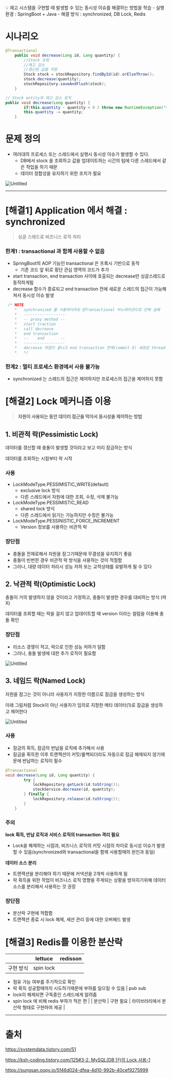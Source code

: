 <aside>
💡 재고 시스템을 구현할 때 발생할 수 있는 동시성 이슈를 해결하는 방법을 학습
- 실행 환경 : SpringBoot + Java
- 해결 방식 : synchronized, DB Lock, Redis

</aside>

# 시나리오

```java
@Transactional
    public void decrease(Long id, Long quantity) {
        //Stock 조회
        //재고 감소
        //갱신된 값을 저장
        Stock stock = stockRepository.findById(id).orElseThrow();
        stock.decrease(quantity);
        stockRepository.saveAndFlush(stock);
    }
```

```java
// Stock entity의 재고 감소 로직
public void decrease(Long quantity) {
        if(this.quantity - quantity < 0 ) throw new RuntimeException("재고는 0개 미만이 될 수 없습니다.");
        this.quantity -= quantity;
    }
```

# 문제 정의

- 여러대의 프로세스 또는 스레드에서 실행시 동시성 이슈가 발생할 수 있다.
    - DB에서 stock 을 조회하고 값을 업데이트하는 시간의 텀에 다른 스레드에서 같은 작업을 하기 때문
    - 데이터 정합성을 유지하기 위한 조치가 필요

![Untitled](https://prod-files-secure.s3.us-west-2.amazonaws.com/7b00d932-dab0-415e-b74c-10e5d3b7557b/0cb04262-b605-4921-bd0c-b2a1e2d64065/Untitled.png)

---

# [해결1] Application 에서 해결 : synchronized

> 싱글 스레드로 비즈니스 로직 처리
> 

### 한계1 : transactional 과 함께 사용할 수 없음

- SpringBoot의 AOP 기능인 transactional 은 프록시 기반으로 동작
    - 기존 코드 앞 뒤로 횡단 관심 영역의 코드가 추가
- start transaction, end transaction 사이에 호출되는 decrease만 싱글스레드로 동작하게됨
- decrease 함수가 종료되고 end transaction 전에 새로운 스레드의 접근이 가능해져서 동시성 이슈 발생

```java
 /* NOTE
    *   synchronized 를 사용하더라도 @Transactional 어노테이션으로 인해 실패
    *   ------------------
    *   -- proxy method --
    *   start traction
    *   call decrease
    *   end transaction
    *   --    end       --
    *   ------------------
    *   decrease 작업이 끝나고 end transaction 전에(commit X) 새로운 thread 가 작업하는 상황 발생
    *   */
```

### 한계2 :  멀티 프로세스 환경에서 사용 불가능

- synchronized 는 스레드의 접근은 제어하지만 프로세스의 접근을 제어하지 못함

# [해결2] Lock 메커니즘 이용

> **자원이 사용되는 동안 데이터 접근을 막아서 동시성을 제어하는 방법**
> 

## 1. 비관적 락(Pessimistic Lock)

데이터를 갱신할 때 충돌이 발생할 것이라고 보고 미리 잠금하는 방식

데이터를 조회하는 시점부터 락 시작

### 사용

- LockModeType.PESSIMISTIC_WRITE(default)
    - exclusive lock 방식
    - 다른 스레드에서 자원에 대한 조회, 수정, 삭제 불가능
- LockModeType.PESSIMISTIC_READ
    - shared lock 방식
    - 다른 스레드에서 읽기는 가능하지만 수정은 불가능
- LockModeType.PESSINISTIC_FORCE_INCREMENT
    - Version 정보를 사용하는 비관적 락

### 장단점

- 충돌을 전제로해서 자원을 잠그기때문에 무결성을 유지하기 좋음
- 충돌이 빈번한 경우 비관적 락 방식을 사용하는 것이 적절함
- 그러나, 대량 데이터 처리시 성능 저하 또는 교착상태를 유발하게 될 수 있다

## 2. 낙관적 락(Optimistic Lock)

충돌이 거의 발생하지 않을 것이라고 가정하고, 충돌이 발생한 경우를 대비하는 방식 (락X)

데이터를 조회할 때는 락을 걸지 않고 업데이트할 때 version 이라는 컬럼을 이용해 충돌 확인

### 장단점

- 리소스 경쟁이 적고, 락으로 인한 성능 저하가 덜함
- 그러나, 충돌 발생에 대한 추가 로직이 필요함

![Untitled](https://prod-files-secure.s3.us-west-2.amazonaws.com/7b00d932-dab0-415e-b74c-10e5d3b7557b/18ed7f3c-22e5-4127-84fd-0b5df49ee58b/Untitled.png)

## 3. 네임드 락(Named Lock)

자원을 잠그는 것이 아니라 사용자가 지정한 이름으로 잠금을 생성하는 방식

아래 그림처럼 Stock이 아닌 사용자가 임의로 지정한 메타 데이터(1)로 잠금을 생성하고 제어한다

![Untitled](https://prod-files-secure.s3.us-west-2.amazonaws.com/7b00d932-dab0-415e-b74c-10e5d3b7557b/a58d1cd3-9ac2-41c5-ad9e-4ed585c309ed/Untitled.png)

### 사용

- 잠금의 획득, 잠금의 반납을 로직에 추가해서 사용
- 잠금을 획득한 이후 트랜젝션이 커밋/롤백되더라도 자동으로 잠금 해제되지 않기때문에 반납하는 로직이 필수

```java
@Transactional
void decrease(Long id, Long quantity) {
        try {
            lockRepository.getLock(id.toString());
            stockService.decrease(id, quantity);
        } finally {
            lockRepository.release(id.toString());
        }
    }
```

### 주의

**lock 획득, 반납 로직과 서비스 로직의 transaction 격리 필요**

- Lock을 해제하는 시점과, 비즈니스 로직의 커밋 시점의 차이로 동시성 이슈가 발생할 수 있음(synchronized와 transactional을 함께 사용할때의 원인과 동일)

**데이터 소스 분리**

- 트랜잭션을 분리해야 하기 때문에 커넥션을 2개씩 사용하게 됨
- 락 획득을 위한 작업이 비즈니스 로직 영향을 주게되는 상황을 방자히기위해 데이터소스를 분리해서 사용하는 것 권장

### 장단점

- 분산락 구현에 적합함
- 트랜잭션 종료 시 lock 해제, 세션 관리 등에 대한 오버헤드 발생

# [해결3] Redis를 이용한 분산락

|  | lettuce | redisson |
| --- | --- | --- |
| 구현 방식 | spin lock
- 점유 가능 여부를 주기적으로 확인
- 락 획득 성공할때까지 시도하기때문에 부하를 일으킬 수 있음 | pub sub
- lock이 해제되면 구독중인 스레드에게 알려줌
- spin lock 에 비해 redis 부하가 적은 편 |
| 분산락 | 구현 필요 | 라이브러리에서 분산락 형태로 구현하여 제공 |

---

# 출처

https://systemdata.tistory.com/51

[https://ksh-coding.tistory.com/125#3-2. MySQL(DB 단)의 Lock 사용-1](https://ksh-coding.tistory.com/125#3-2.%20MySQL(DB%20%EB%8B%A8)%EC%9D%98%20Lock%20%EC%82%AC%EC%9A%A9-1)

https://sungsan.oopy.io/5f46d024-dfea-4d10-992b-40cef9275999
